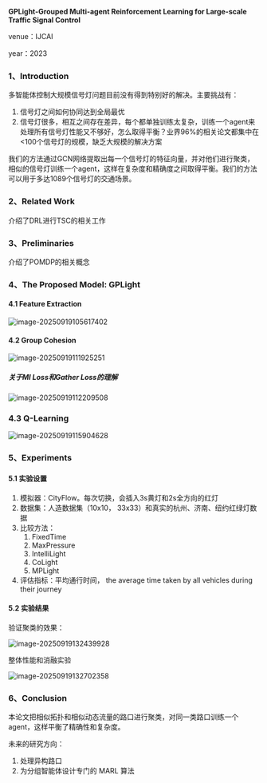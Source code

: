 **GPLight-Grouped Multi-agent Reinforcement Learning for Large-scale Traffic Signal Control**

venue：IJCAI

year：2023

### 1、Introduction

多智能体控制大规模信号灯问题目前没有得到特别好的解决。主要挑战有：

1. 信号灯之间如何协同达到全局最优
2. 信号灯很多，相互之间存在差异，每个都单独训练太复杂，训练一个agent来处理所有信号灯性能又不够好，怎么取得平衡？业界96%的相关论文都集中在 <100个信号灯的规模，缺乏大规模的解决方案

我们的方法通过GCN网络提取出每一个信号灯的特征向量，并对他们进行聚类，相似的信号灯训练一个agent，这样在复杂度和精确度之间取得平衡。我们的方法可以用于多达1089个信号灯的交通场景。

### 2、Related Work

介绍了DRL进行TSC的相关工作

### 3、Preliminaries

介绍了POMDP的相关概念

### 4、The Proposed Model: GPLight

#### 4.1 Feature Extraction

![image-20250919105617402](img/image-20250919105617402.png)

#### 4.2 Group Cohesion

![image-20250919111925251](img/image-20250919111925251.png)

##### 关于MI Loss和Gather Loss的理解

![image-20250919112209508](img/image-20250919112209508.png)

### 4.3 Q-Learning

![image-20250919115904628](img/image-20250919115904628.png)

### 5、Experiments

#### 5.1 实验设置

1. 模拟器：CityFlow。每次切换，会插入3s黄灯和2s全方向的红灯
2. 数据集：人造数据集（10x10， 33x33）和真实的杭州、济南、纽约红绿灯数据
3. 比较方法：
   1. FixedTime
   2. MaxPressure
   3. IntelliLight
   4. CoLight
   5. MPLight
4. 评估指标：平均通行时间， the average time taken by all vehicles during their journey

#### 5.2 实验结果

验证聚类的效果：

![image-20250919132439928](img/image-20250919132439928.png)

整体性能和消融实验

![image-20250919132702358](img/image-20250919132702358.png)

### 6、Conclusion

本论文把相似拓扑和相似动态流量的路口进行聚类，对同一类路口训练一个agent，这样平衡了精确性和复杂度。

未来的研究方向：

1. 处理异构路口
2. 为分组智能体设计专门的 MARL 算法

